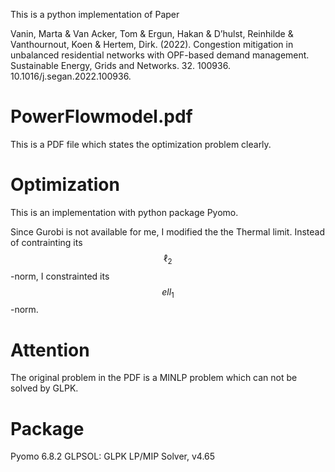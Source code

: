 This is a python implementation of Paper 

Vanin, Marta & Van Acker, Tom & Ergun, Hakan & D’hulst, Reinhilde & Vanthournout, Koen & Hertem, Dirk. (2022). Congestion mitigation in unbalanced residential networks with OPF-based demand management. Sustainable Energy, Grids and Networks. 32. 100936. 10.1016/j.segan.2022.100936. 

# PowerFlowmodel.pdf
This is a PDF file which states the optimization problem clearly. 

# Optimization
This is an implementation with python package Pyomo. 

Since Gurobi is not available for me, I modified the the Thermal limit. Instead of contrainting its $$\ell_2$$-norm, I constrainted its $$ell_1$$-norm.

# Attention

The original problem in the PDF is a MINLP problem which can not be solved by GLPK. 

# Package
Pyomo 6.8.2
GLPSOL: GLPK LP/MIP Solver, v4.65